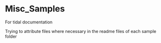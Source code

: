 # Misc_Samples
For tidal documentation 

Trying to attribute files where necessary in the readme files of each sample folder

